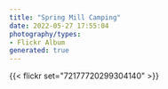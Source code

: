 ```yaml
---
title: "Spring Mill Camping"
date: 2022-05-27 17:55:04
photography/types:
- Flickr Album
generated: true
---
```



{{< flickr set="72177720299304140" >}}

<!--more-->